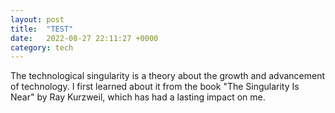 ```yaml
---
layout: post
title:  "TEST"
date:   2022-08-27 22:11:27 +0000
category: tech
---
```

The technological singularity is a theory about the growth and advancement of technology. I first learned about it from the book "The Singularity Is Near" by Ray Kurzweil, which has had a lasting impact on me. 
